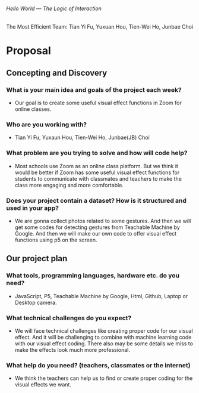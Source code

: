 ###### Hello World — The Logic of Interaction
The Most Efficient Team: 
Tian Yi Fu, Yuxuan Hou, Tien-Wei Ho, Junbae Choi
 

# Proposal

## Concepting and Discovery

### What is your main idea and goals of the project each week?
- Our goal is to create some useful visual effect functions in Zoom for online classes.

### Who are you working with?
- Tian Yi Fu, Yuxaun Hou, Tien-Wei Ho, Junbae(JB) Choi

### What problem are you trying to solve and how will code help?
- Most schools use Zoom as an online class platform. But we think it would be better if Zoom has some useful visual effect functions for students to communicate with classmates and teachers to make the class more engaging and more comfortable. 

### Does your project contain a dataset? How is it structured and used in your app?
- We are gonna collect photos related to some gestures. And then we will get some codes for detecting gestures from Teachable Machine by Google. And then we will make our own code to offer visual effect functions using p5 on the screen.


## Our project plan

### What tools, programming languages, hardware etc. do you need?
- JavaScript, P5, Teachable Machine by Google, Html, Github, Laptop or Desktop camera.

### What technical challenges do you expect?
- We will face technical challenges like creating proper code for our visual effect. And it will be challenging to combine with machine learning code with our visual effect coding. There also may be some details we miss to make the effects look much more professional.

### What help do you need? (teachers, classmates or the internet)
- We think the teachers can help us to find or create proper coding for the visual effects we want.

